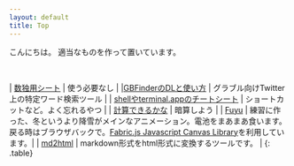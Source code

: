 ```yaml
---
layout: default
title: Top
---
```



こんにちは。
適当なものを作って置いています。


<br>

| [数独用シート](/dai.html)                      | 使う必要なし |
|[GBFinderのDLと使い方](/gbfinder/howtouse.html) | グラブル向けTwitter上の特定ワード検索ツール |
| [shellやterminal.appのチートシート](/cheatsheets/shell_terminal.html) | ショートカットなど。よく忘れるやつ |
| [計算できるかな](/calc_practice/main.html) | 暗算しよう |
| [Fuyu](/fuyu/index.html) | 練習に作った、冬というより降雪がメインなアニメーション。電池をまあまあ食います。戻る時はブラウザバックで。<a href="http://fabricjs.com/">Fabric.js Javascript Canvas Library</a>を利用しています。|
| [md2html](/md2html) | markdown形式をhtml形式に変換するツールです。 |
{: .table}
